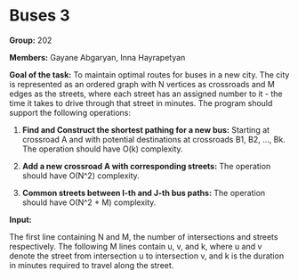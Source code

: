 # Buses 3

**Group:** 202

**Members:** Gayane Abgaryan, Inna Hayrapetyan

**Goal of the task:** 
To maintain optimal routes for buses in a new city. The city is represented as an ordered graph with N vertices as crossroads and M edges as the streets, where each street has an assigned number to it - the time it takes to drive through that street in minutes. The program should support the following operations:

1. **Find and Construct the shortest pathing for a new bus:** 
   Starting at crossroad A and with potential destinations at crossroads B1, B2, …, Bk. The operation should have O(k) complexity.

2. **Add a new crossroad A with corresponding streets:** 
   The operation should have O(N^2) complexity.

3. **Common streets between I-th and J-th bus paths:** 
   The operation should have O(N^2 + M) complexity.

**Input:**

The first line containing N and M, the number of intersections and streets respectively.
The following M lines contain u, v, and k, where u and v denote the street from intersection u to intersection v, and k is the duration in minutes required to travel along the street.
